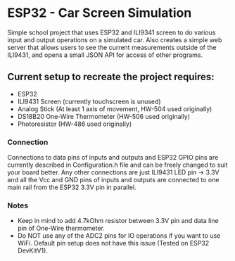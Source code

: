 # ESP32 - Car Screen Simulation

Simple school project that uses ESP32 and ILI9341 screen to do various input and output operations on a simulated car. Also creates a simple web server that allows users to see the current measurements outside of the ILI9431, and opens a small JSON API for access of other programs.


## Current setup to recreate the project requires:
- ESP32
- ILI9431 Screen (currently touchscreen is unused)
- Analog Stick (At least 1 axis of movement, HW-504 used originally)
- DS18B20 One-Wire Thermometer (HW-506 used originally)
- Photoresistor (HW-486 used originally)

### Connection
Connections to data pins of inputs and outputs and ESP32 GPIO pins are currently described in Configuration.h file and can be freely changed to suit your board better. Any other connections are just ILI9431 LED pin -> 3.3V and all the Vcc and GND pins of inputs and outputs are connected to one main rail from the ESP32 3.3V pin in parallel.

### Notes
- Keep in mind to add 4.7kOhm resistor between 3.3V pin and data line pin of One-Wire thermometer.
- Do NOT use any of the ADC2 pins for IO operations if you want to use WiFi. Default pin setup does not have this issue (Tested on ESP32 DevKitV1).
